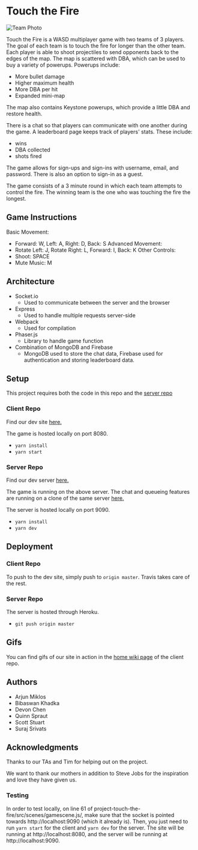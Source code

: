 # Touch the Fire
![Team Photo](https://i.imgur.com/VrUfsHW.png)

Touch the Fire is a WASD multiplayer game with two teams of 3 players. The goal of each team is to touch the fire for longer than the other team.  Each player is able to shoot projectiles to send opponents back to the edges of the map.  The map is scattered with DBA, which can be used to buy a variety of powerups.  Powerups include:
* More bullet damage
* Higher maximum health
* More DBA per hit
* Expanded mini-map

The map also contains Keystone powerups, which provide a little DBA and restore health.

There is a chat so that players can communicate with one another during the game.  A leaderboard page keeps track of players' stats.  These include:
* wins
* DBA collected
* shots fired

The game allows for sign-ups and sign-ins with username, email, and password.  There is also an option to sign-in as a guest.

The game consists of a 3 minute round in which each team attempts to control the fire. The winning team is the one who was touching the fire the longest.

## Game Instructions
Basic Movement:
* Forward: W, Left: A, Right: D, Back: S
Advanced Movement:
* Rotate Left: J, Rotate Right: L, Forward: I, Back: K
Other Controls:
* Shoot: SPACE
* Mute Music: M

## Architecture

* Socket.io
    * Used to communicate between the server and the browser
* Express
    * Used to handle multiple requests server-side
* Webpack
    * Used for compilation
* Phaser.js
    * Library to handle game function
* Combination of MongoDB and Firebase
    * MongoDB used to store the chat data, Firebase used for authentication and storing leaderboard data.

## Setup

This project requires both the code in this repo and the [server repo](https://github.com/dartmouth-cs52-20X/project-api-touch-the-fire)

### Client Repo

Find our dev site [here.](http://touch-the-fire.surge.sh/)

The game is hosted locally on port 8080.

- `yarn install`
- `yarn start`

### Server Repo

Find our dev server [here.](https://touch-the-fire-api.herokuapp.com/)

The game is running on the above server.  The chat and queueing features are running on a clone of the same server [here.](https://touchthefirechat.herokuapp.com/)

The server is hosted locally on port 9090.

- `yarn install`
- `yarn dev`

## Deployment

### Client Repo

To push to the dev site, simply push to `origin master`. Travis takes care of the rest.

### Server Repo

The server is hosted through Heroku.

- `git push origin master`

## Gifs

You can find gifs of our site in action in the [home wiki page](https://github.com/dartmouth-cs52-20X/project-touch-the-fire/wiki) of the client repo.

## Authors

* Arjun Miklos
* Bibaswan Khadka
* Devon Chen
* Quinn Spraut
* Scott Stuart
* Suraj Srivats

## Acknowledgments

Thanks to our TAs and Tim for helping out on the project.

We want to thank our mothers in addition to Steve Jobs for the inspiration and love they have given us.

### Testing
In order to test locally, on line 61 of project-touch-the-fire/src/scenes/gamescene.js/, make sure that the socket is pointed towards http://localhost:9090 (which it already is).  Then, you just need to run `yarn start` for the client and `yarn dev` for the server.  The site will be running at http://localhost:8080, and the server will be running at http://localhost:9090.
